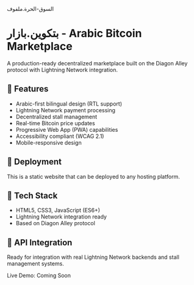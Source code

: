 السوق-الحرة.ملفوف 

# بتكوين.بازار - Arabic Bitcoin Marketplace

A production-ready decentralized marketplace built on the Diagon Alley protocol with Lightning Network integration.

## 🌟 Features
- Arabic-first bilingual design (RTL support)
- Lightning Network payment processing
- Decentralized stall management
- Real-time Bitcoin price updates
- Progressive Web App (PWA) capabilities
- Accessibility compliant (WCAG 2.1)
- Mobile-responsive design

## 🚀 Deployment
This is a static website that can be deployed to any hosting platform.

## 🔧 Tech Stack
- HTML5, CSS3, JavaScript (ES6+)
- Lightning Network integration ready
- Based on Diagon Alley protocol

## 📡 API Integration
Ready for integration with real Lightning Network backends and stall management systems.

Live Demo: Coming Soon
